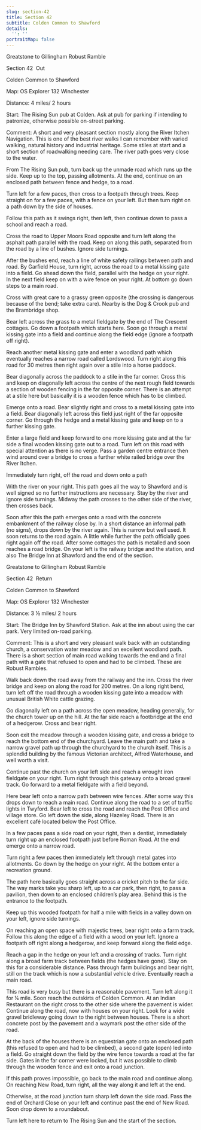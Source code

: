 ```yaml
---
slug: section-42
title: Section 42
subtitle: Colden Common to Shawford
details:
  '': ''
portraitMap: false
---
```

Greatstone to Gillingham Robust Ramble

Section 42  Out

Colden Common to Shawford

Map: OS Explorer 132 Winchester

Distance: 4 miles/ 2 hours

Start: The Rising Sun pub at Colden. Ask at pub for parking if intending to patronize, otherwise possible on-street parking.

Comment: A short and very pleasant section mostly along the River Itchen Navigation. This is one of the best river walks I can remember with varied walking, natural history and industrial heritage. Some stiles at start and a short section of roadwalking needing care. The river path goes very close to the water.

From The Rising Sun pub, turn back up the unmade road which runs up the side. Keep up to the top, passing allotments. At the end, continue on an enclosed path between fence and hedge, to a road.

Turn left for a few paces, then cross to a footpath through trees. Keep straight on for a few paces, with a fence on your left. But then turn right on a path down by the side of houses.

Follow this path as it swings right, then left, then continue down to pass a school and reach a road.

Cross the road to Upper Moors Road opposite and turn left along the asphalt path parallel with the road. Keep on along this path, separated from the road by a line of bushes. Ignore side turnings.

After the bushes end, reach a line of white safety railings between path and road. By Garfield House, turn right, across the road to a metal kissing gate into a field. Go ahead down the field, parallel with the hedge on your right. In the next field keep on with a wire fence on your right. At bottom go down steps to a main road.

Cross with great care to a grassy green opposite (the crossing is dangerous because of the bend; take extra care). Nearby is the Dog & Crook pub and the Brambridge shop.

Bear left across the grass to a metal fieldgate by the end of The Crescent cottages. Go down a footpath which starts here. Soon go through a metal kissing gate into a field and continue along the field edge (ignore a footpath off right).

Reach another metal kissing gate and enter a woodland path which eventually reaches a narrow road called Lordswood. Turn right along this road for 30 metres then right again over a stile into a horse paddock.

Bear diagonally across the paddock to a stile in the far corner. Cross this and keep on diagonally left across the centre of the next rough field towards a section of wooden fencing in the far opposite corner. There is an attempt at a stile here but basically it is a wooden fence which has to be climbed.

Emerge onto a road. Bear slightly right and cross to a metal kissing gate into a field. Bear diagonally left across this field just right of the far opposite corner. Go through the hedge and a metal kissing gate and keep on to a further kissing gate.

Enter a large field and keep forward to one more kissing gate and at the far side a final wooden kissing gate out to a road. Turn left on this road with special attention as there is no verge. Pass a garden centre entrance then wind around over a bridge to cross a further white railed bridge over the River Itchen.

Immediately turn right, off the road and down onto a path

With the river on your right. This path goes all the way to Shawford and is well signed so no further instructions are necessary. Stay by the river and ignore side turnings. Midway the path crosses to the other side of the river, then crosses back.

Soon after this the path emerges onto a road with the concrete embankment of the railway close by. In a short distance an informal path (no signs), drops down by the river again. This is narrow but well used. It soon returns to the road again. A little while further the path officially goes right again off the road. After some cottages the path is metalled and soon reaches a road bridge. On your left is the railway bridge and the station, and also The Bridge Inn at Shawford and the end of the section.

Greatstone to Gillingham Robust Ramble

Section 42  Return

Colden Common to Shawford

Map: OS Explorer 132 Winchester

Distance: 3 ½ miles/ 2 hours

Start: The Bridge Inn by Shawford Station. Ask at the inn about using the car park. Very limited on-road parking.

Comment: This is a short and very pleasant walk back with an outstanding church, a conservation water meadow and an excellent woodland path. There is a short section of main road walking towards the end and a final path with a gate that refused to open and had to be climbed. These are Robust Rambles.

Walk back down the road away from the railway and the inn. Cross the river bridge and keep on along the road for 200 metres. On a long right bend, turn left off the road through a wooden kissing gate into a meadow with unusual British White cattle grazing.

Go diagonally left on a path across the open meadow, heading generally, for the church tower up on the hill. At the far side reach a footbridge at the end of a hedgerow. Cross and bear right.

Soon exit the meadow through a wooden kissing gate, and cross a bridge to reach the bottom end of the churchyard. Leave the main path and take a narrow gravel path up through the churchyard to the church itself. This is a splendid building by the famous Victorian architect, Alfred Waterhouse, and well worth a visit.

Continue past the church on your left side and reach a wrought iron fieldgate on your right. Turn right through this gateway onto a broad gravel track. Go forward to a metal fieldgate with a field beyond.

Here bear left onto a narrow path between wire fences. After some way this drops down to reach a main road. Continue along the road to a set of traffic lights in Twyford. Bear left to cross the road and reach the Post Office and village store. Go left down the side, along Hazeley Road. There is an excellent café located below the Post Office.

In a few paces pass a side road on your right, then a dentist, immediately turn right up an enclosed footpath just before Roman Road. At the end emerge onto a narrow road.

Turn right a few paces then immediately left through metal gates into allotments. Go down by the hedge on your right. At the bottom enter a recreation ground.

The path here basically goes straight across a cricket pitch to the far side. The way marks take you sharp left, up to a car park, then right, to pass a pavilion, then down to an enclosed children’s play area. Behind this is the entrance to the footpath.

Keep up this wooded footpath for half a mile with fields in a valley down on your left, ignore side turnings.

On reaching an open space with majestic trees, bear right onto a farm track. Follow this along the edge of a field with a wood on your left. Ignore a footpath off right along a hedgerow, and keep forward along the field edge.

Reach a gap in the hedge on your left and a crossing of tracks. Turn right along a broad farm track between fields (the hedges have gone). Stay on this for a considerable distance. Pass through farm buildings and bear right, still on the track which is now a substantial vehicle drive. Eventually reach a main road.

This road is very busy but there is a reasonable pavement. Turn left along it for ¼ mile. Soon reach the outskirts of Colden Common. At an Indian Restaurant on the right cross to the other side where the pavement is wider. Continue along the road, now with houses on your right. Look for a wide gravel bridleway going down to the right between houses. There is a short concrete post by the pavement and a waymark post the other side of the road.

At the back of the houses there is an equestrian gate onto an enclosed path (this refused to open and had to be climbed), a second gate (open) led into a field. Go straight down the field by the wire fence towards a road at the far side. Gates in the far corner were locked, but it was possible to climb through the wooden fence and exit onto a road junction.

If this path proves impossible, go back to the main road and continue along. On reaching New Road, turn right, all the way along it and left at the end.

Otherwise, at the road junction turn sharp left down the side road. Pass the end of Orchard Close on your left and continue past the end of New Road. Soon drop down to a roundabout.

Turn left here to return to The Rising Sun and the start of the section.
